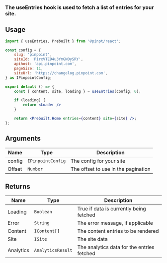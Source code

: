 ### The useEntries hook is used to fetch a list of entries for your site.

## Usage

```jsx
import { useEntries, Prebuilt } from '@pinpt/react';

const config = {
	slug: 'pinpoint',
	siteId: 'PirxVTE94u3YmGNOySRY',
	apihost: 'api.pinpoint.com',
	pageSize: 11,
	siteUrl: 'https://changelog.pinpoint.com',
} as IPinpointConfig;

export default () => {
	const { content, site, loading } = useEntries(config, 0);

	if (loading) {
		return <Loader />
	}

	return <Prebuilt.Home entries={content} site={site} />;
};
```

## Arguments

| Name   | Type              | Description                         |
| ------ | ----------------- | ----------------------------------- |
| config | `IPinpointConfig` | The config for your site            |
| Offset | `Number`          | The offset to use in the pagination |

## Returns

| Name      | Type              | Description                                |
| --------- | ----------------- | ------------------------------------------ |
| Loading   | `Boolean`         | True if data is currently being fetched    |
| Error     | `String`          | The error message, if applicable           |
| Content   | `IContent[]`      | The content entries to be rendered         |
| Site      | `ISite`           | The site data                              |
| Analytics | `AnalyticsResult` | The analytics data for the entries fetched |
